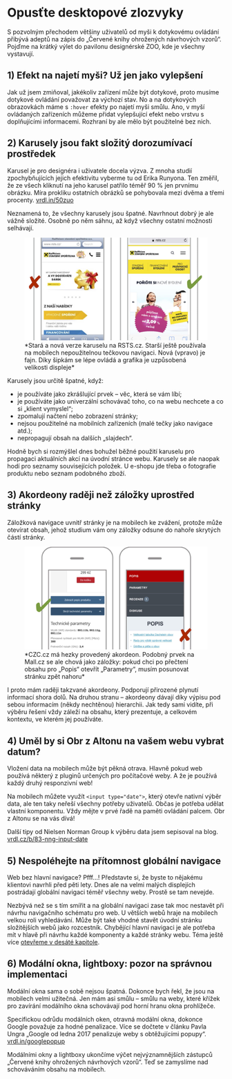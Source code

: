 # Opusťte desktopové zlozvyky

S pozvolným přechodem většiny uživatelů od myši k dotykovému ovládání přibývá  adeptů na zápis do „Červené knihy ohrožených návrhových vzorů“. Pojďme na krátký výlet do pavilonu designérské ZOO, kde je všechny vystavují.

## 1) Efekt na najetí myši? Už jen jako vylepšení

Jak už jsem zmiňoval, jakékoliv zařízení může být dotykové, proto musíme dotykové ovládání považovat za výchozí stav. No a na dotykových obrazovkách máme s `:hover` efekty po najetí myši smůlu. Ano, v myší ovládaných zařízeních můžeme přidat vylepšující efekt nebo vrstvu s doplňujícími informacemi. Rozhraní by ale mělo být použitelné bez nich.

## 2) Karusely jsou fakt složitý dorozumívací prostředek

Karusel je pro designéra i uživatele docela výzva. Z mnoha studií zpochybňujících jejich efektivitu vyberme tu od Erika Runyona. Ten změřil, že ze všech kliknutí na jeho karusel patřilo téměř 90 % jen prvnímu obrázku. Míra prokliku ostatních obrázků se pohybovala mezi dvěma a třemi procenty. [vrdl.in/50zuo](https://erikrunyon.com/2013/07/carousel-interaction-stats/)

Neznamená to, že všechny karusely jsou špatné. Navrhnout dobrý je ale vážně složité. Osobně po něm sáhnu, až když všechny ostatní možnosti selhávají.

<figure>
<img src="dist/images/original/vdwd/triky-ui-13.jpg" alt="">
<figcaption markdown="1">    
*Stará a nová verze karuselu na RSTS.cz. Starší ještě používala na mobilech nepoužitelnou tečkovou navigaci. Nová (vpravo) je fajn. Díky šipkám se lépe ovládá a grafika je uzpůsobená velikosti displeje*
</figcaption> 
</figure>

Karusely jsou určitě špatné, když:

* je používáte jako zkrášlující prvek – věc, která se vám líbí;
* je používáte jako univerzální schovávač toho, co na webu nechcete a co si „klient vymyslel“;
* zpomalují načtení nebo zobrazení stránky;
* nejsou použitelné na mobilních zařízeních (malé tečky jako navigace atd.);
* nepropagují obsah na dalších „slajdech“.

Hodně bych si rozmýšlel dnes bohužel běžné použití karuselu pro propagaci aktuálních akcí na úvodní stránce webu. Karusely se ale naopak hodí pro seznamy souvisejících položek. U e-shopu jde třeba o fotografie produktu nebo seznam podobného zboží.  

## 3) Akordeony raději než záložky uprostřed stránky

Záložková navigace uvnitř stránky je na mobilech ke zvážení, protože může otevírat obsah, jehož studium vám ony záložky odsune do nahoře skrytých částí stránky.

<figure>
<img src="dist/images/original/vdwd/triky-ui-14.jpg" alt="">
<figcaption markdown="1">    
*CZC.cz má hezky provedený akordeon. Podobný prvek na Mall.cz se ale chová jako  záložky: pokud chci po přečtení obsahu pro „Popis“ otevřít „Parametry“, musím posunovat stránku zpět nahoru*
</figcaption> 
</figure>

I proto mám raději takzvané akordeony. Podporují přirozené plynutí informací shora dolů. Na druhou stranu – akordeony dávají díky výpisu pod sebou informacím (někdy nechtěnou) hierarchii. Jak tedy sami vidíte, při výběru řešení vždy záleží na obsahu, který prezentuje, a celkovém kontextu, ve kterém jej používáte.


## 4) Uměl by si Obr z Altonu na vašem webu vybrat datum?

Vložení data na mobilech může být pěkná otrava. Hlavně pokud web používá některý z pluginů určených pro počítačové weby. A že je používá každý druhý responzivní web!

Na mobilech můžete využít `<input type="date">`, který otevře nativní výběr data, ale ten taky neřeší všechny potřeby uživatelů. Občas je potřeba udělat vlastní komponentu. Vždy mějte v prvé řadě na paměti ovládání palcem. Obr z Altonu se na vás dívá!

Další tipy od Nielsen Norman Group k výběru data jsem sepisoval na blog. [vrdl.cz/b/83-nng-input-date](https://www.vzhurudolu.cz/blog/83-nng-input-date)

## 5) Nespoléhejte na přítomnost globální navigace

Web bez hlavní navigace? Pfff…!  Představte si, že byste to nějakému klientovi navrhli před pěti lety. Dnes ale na velmi malých displejích postrádají globální navigaci téměř všechny weby. Prostě se tam nevejde.

Nezbývá než se s tím smířit a na globální navigaci zase tak moc nestavět při návrhu navigačního schématu pro web. U větších webů hraje na mobilech velkou roli vyhledávání. Může být také vhodné stavět úvodní stránku složitějších webů jako rozcestník. Chybějící hlavní navigaci je ale potřeba mít v hlavě při návrhu každé komponenty a každé stránky webu. Téma ještě více [otevřeme v desáté kapitole](kap-navigace.md).

## 6) Modální okna, lightboxy: pozor na správnou implementaci

Modální okna sama o sobě nejsou špatná. Dokonce bych řekl, že jsou na mobilech velmi užitečná. Jen mám asi smůlu – smůlu na weby, které křížek pro zavírání modálního okna schovávají pod horní hranu okna prohlížeče.

Specifickou odrůdu modálních oken, otravná modální okna, dokonce Google považuje za hodné penalizace. Více se dočtete v článku Pavla Ungra „Google od ledna 2017 penalizuje weby s obtěžujícími popupy“. [vrdl.in/googlepopup](http://blog.bloxxter.cz/google-od-ledna-2017-penalizuje-weby-s-obtezujicimi-popupy/)


Modálními okny a lightboxy ukončíme výčet nejvýznamnějších zástupců „Červené knihy ohrožených návrhových vzorů“. Teď se zamyslíme nad schováváním obsahu na mobilech.

